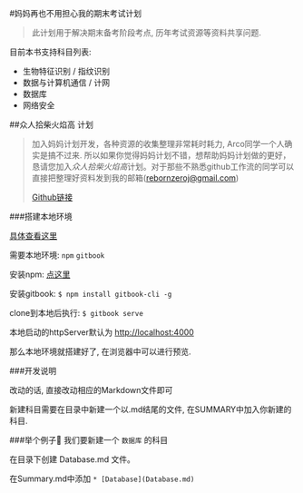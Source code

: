 #妈妈再也不用担心我的期末考试计划

> 此计划用于解决期末备考阶段考点, 历年考试资源等资料共享问题.


目前本书支持科目列表:

+ 生物特征识别 / 指纹识别
+ 数据与计算机通信 / 计网
+ 数据库
+ 网络安全 


##众人拾柴火焰高 计划
> 加入妈妈计划开发，各种资源的收集整理非常耗时耗力, Arco同学一个人确实是搞不过来. 所以如果你觉得妈妈计划不错，想帮助妈妈计划做的更好，恳请您加入*众人拾柴火焰高*计划。对于那些不熟悉github工作流的同学可以直接把整理好资料发到我的邮箱(rebornzeroj@gmail.com)
> 
> [Github链接](https://github.com/rebornzeroj/Examination)

###搭建本地环境

[具体查看这里](https://github.com/GitbookIO/gitbook)

需要本地环境: `npm` `gitbook`

安装npm: [点这里](https://github.com/npm/npm)

安装gitbook: `$ npm install gitbook-cli -g ` 

clone到本地后执行: `$ gitbook serve`

本地启动的httpServer默认为 [http://localhost:4000](http://localhost:4000)

那么本地环境就搭建好了, 在浏览器中可以进行预览.

###开发说明

改动的话, 直接改动相应的Markdown文件即可  

新建科目需要在目录中新建一个以.md结尾的文件, 在SUMMARY中加入你新建的科目. 

###举个例子🌰
我们要新建一个 `数据库` 的科目

在目录下创建 Database.md 文件。

在Summary.md中添加 `* [Database](Database.md)`